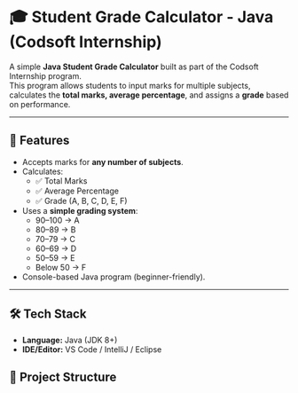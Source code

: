 # 🎓 Student Grade Calculator - Java (Codsoft Internship)

A simple **Java Student Grade Calculator** built as part of the Codsoft Internship program.  
This program allows students to input marks for multiple subjects, calculates the **total marks, average percentage**, and assigns a **grade** based on performance.

---

## 🚀 Features
- Accepts marks for **any number of subjects**.
- Calculates:
  - ✅ Total Marks
  - ✅ Average Percentage
  - ✅ Grade (A, B, C, D, E, F)
- Uses a **simple grading system**:
  - 90–100 → A  
  - 80–89 → B  
  - 70–79 → C  
  - 60–69 → D  
  - 50–59 → E  
  - Below 50 → F
- Console-based Java program (beginner-friendly).

---

## 🛠️ Tech Stack
- **Language:** Java (JDK 8+)  
- **IDE/Editor:** VS Code / IntelliJ / Eclipse  

## 📂 Project Structure
